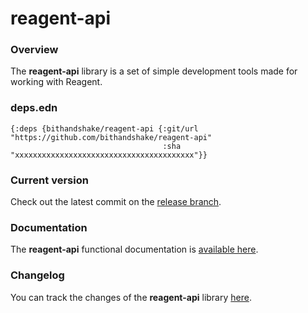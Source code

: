 
# reagent-api

### Overview

The <strong>reagent-api</strong> library is a set of simple development tools made
for working with Reagent.

### deps.edn

```
{:deps {bithandshake/reagent-api {:git/url "https://github.com/bithandshake/reagent-api"
                                  :sha     "xxxxxxxxxxxxxxxxxxxxxxxxxxxxxxxxxxxxxxxx"}}
```

### Current version

Check out the latest commit on the [release branch](https://github.com/bithandshake/reagent-api/tree/release).

### Documentation

The <strong>reagent-api</strong> functional documentation is [available here](documentation/COVER.md).

### Changelog

You can track the changes of the <strong>reagent-api</strong> library [here](CHANGES.md).
